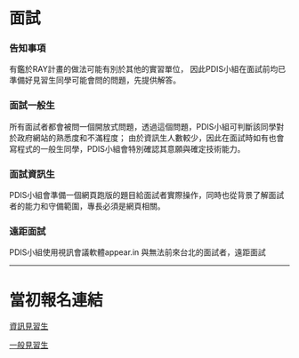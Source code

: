 # 面試

### 告知事項
有鑑於RAY計畫的做法可能有別於其他的實習單位，
因此PDIS小組在面試前均已準備好見習生同學可能會問的問題，先提供解答。

### 面試一般生
所有面試者都會被問一個開放式問題，透過這個問題，PDIS小組可判斷該同學對於政府網站的熟悉度和不滿程度；
由於資訊生人數較少，因此在面試時如有也會寫程式的一般生同學，PDIS小組會特別確認其意願與確定技術能力。

### 面試資訊生
PDIS小組會準備一個網頁跑版的題目給面試者實際操作，同時也從背景了解面試者的能力和守備範圍，專長必須是網頁相關。

### 遠距面試
PDIS小組使用視訊會議軟體appear.in 與無法前來台北的面試者，遠距面試

-----
# 當初報名連結
[資訊見習生](https://rich.yda.gov.tw/richCandidate/jobPublic/jobDetail.jsp?mjobID=A9169EC18E23D9CFD0636733C6861689&mprojID=717B043762B18CBED0636733C6861689)
               
[一般見習生](https://rich.yda.gov.tw/richCandidate/jobPublic/jobDetail.jsp?mjobID=82FFB9CEBA2544D8D0636733C6861689&mprojID=717B043762B18CBED0636733C6861689)
            
